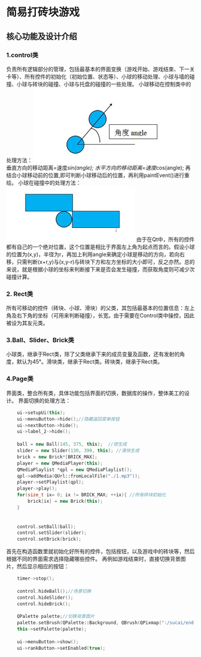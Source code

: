 # 简易打砖块游戏
## 核心功能及设计介绍
### 1.control类
负责所有逻辑部分的管理，包括最基本的界面变换（游戏开始、游戏结束、下一关卡等）、所有控件的初始化（初始位置、状态等）、小球的移动处理、小球与墙的碰撞、小球与砖块的碰撞、小球与托盘的碰撞的一些处理。
小球移动在控制类中的处理方法：
![image](https://github.com/PyJulie/ImageUsed/blob/master/BrickBeaten/1.jpg)
垂直方向的移动距离=速度*sin(angle);
水平方向的移动距离=速度*cos(angle);
再结合小球移动前的位置,即可判断小球移动后的位置，再利用paintEvent()进行重绘。
小球在碰撞中的处理方法：
![image](https://github.com/PyJulie/ImageUsed/blob/master/BrickBeaten/2.jpg)
由于在Qt中，所有的控件都有自己的一个绝对位置，这个位置是相比于界面左上角为起点而言的。假设小球的位置为(x,y)，半径为r，再加上利用angle来确定小球是移动的方向，若向右移，只需判断(x+r,y)与(x,y-r)与砖块下方和左方坐标的大小即可，反之亦然。总的来说，就是根据小球的坐标来判断接下来是否会发生碰撞，而获取角度则可减少次碰撞计算。
### 2. Rect类
所有可移动的控件（砖块、小球、滑块）的父类，其包括最基本的位置信息：左上角及右下角的坐标（可用来判断碰撞），长宽。由于需要在Control类中操控，因此被设为其友元类。
### 3.Ball、Slider、Brick类
小球类，继承于Rect类，除了父类继承下来的成员变量及函数，还有发射的角度，默认为45°。滑块类，继承于Rect类。砖块类，继承于Rect类。
### 4.Page类
界面类，整合所有类，具体功能包括界面的切换，数据库的操作，整体美工的设计。
界面切换的处理方法：
```C++
    ui->setupUi(this);
    ui->menuButton->hide();//隐藏返回菜单按钮
    ui->nextButton->hide();
    ui->label_2->hide();

    ball = new Ball(145, 375, this);  //球生成
    slider = new Slider(130, 390, this); //滑块生成
    brick = new Brick*[BRICK_MAX];
    player = new QMediaPlayer(this);
    QMediaPlaylist *qpl = new QMediaPlaylist();
    qpl->addMedia(QUrl::fromLocalFile("./1.mp3"));
    player->setPlaylist(qpl);
    player->play();
    for(size_t ix= 0; ix != BRICK_MAX; ++ix){ //所有砖块初始化
        brick[ix] = new Brick(this);
    }


    control.setBall(ball);
    control.setSlider(slider);
    control.setBrick(brick);
```
首先在构造函数里就初始化好所有的控件，包括按钮，以及游戏中的砖块等，然后根据不同的界面需求选择隐藏哪些控件。
再例如游戏结束时，直接切换背景图片，然后显示相应的按钮：
```C++
    timer->stop();

    control.hideBall();//场景切换
    control.hideSlider();
    control.hideBrick();

    QPalette palette;//切换背景图片
    palette.setBrush(QPalette::Background, QBrush(QPixmap(":/sucai/end.png")));
    this->setPalette(palette);

    ui->menuButton->show();
    ui->rankButton->setEnabled(true);
```
